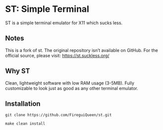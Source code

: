 # ST: Simple Terminal
ST is a simple terminal emulator for X11 which sucks less. 

## Notes 
This is a fork of st. The original repository isn’t available on GitHub. For the official source, please visit: https://st.suckless.org/

## Why ST
Clean, lightweight software with low RAM usage (3-5MB). Fully customizable to look just as good as any other terminal emulator.

## Installation
``` 
git clone https://github.com/FireguiQueen/st.git
``` 

```
make clean install
``` 
